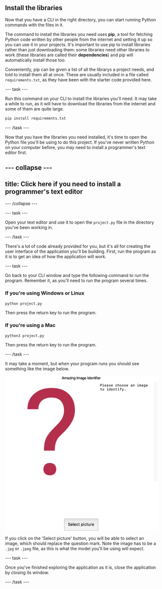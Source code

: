 ## Install the libraries

Now that you have a CLI in the right directory, you can start running Python commands with the files in it. 

The command to install the libraries you need uses **pip**, a tool for fetching Python code written by other people from the internet and setting it up so you can use it in your projects. It's important to use pip to install libraries rather than just downloading them: some libraries need other libraries to work (these libraries are called their **dependencies**) and pip will automatically install those too.

Conveniently, pip can be given a list of all the librarys a project needs, and told to install them all at once. These are usually included in a file called `requirements.txt`, as they have been with the starter code provided here.

--- task ---

Run this command on your CLI to install the libraries you'll need. It may take a while to run, as it will have to download the libraries from the internet and some of them are quite large.

```bash
pip install requirements.txt 
```

--- /task ---

Now that you have the libraries you need installed, it's time to open the Python file you'll be using to do this project. If you've never written Python on your computer before, you may need to install a programmer's text editor first.

--- collapse ---
---
title: Click here if you need to install a programmer's text editor
---

--- /collapse ---

--- task ---

Open your text editor and use it to open the `project.py` file in the directory you've been working in.

--- /task ---

There's a lot of code already provided for you, but it's all for creating the user interface of the application you'll be building. First, run the program as it is to get an idea of how the application will work.

--- task ---

Go back to your CLI window and type the following command to run the program. Remember it, as you'll need to run the program several times.

### If you're using Windows or Linux

```
python project.py
```

Then press the return key to run the program.

### If you're using a Mac
```
python3 project.py
```

Then press the return key to run the program.

--- /task ---

It may take a moment, but when your program runs you should see something like the image below.

![The application screen. A title at the top reads 'Amazing Image Identifier'. The are below is divided vertically into two equal sections. On the left is a large red question mark on a white background. On the right is black text, also on a white background, which reads 'Please choose an image to identify.' At the bottom of the screen there is a 'Select picture' button, which is centred.](images/initial_application.png)

If you click on the 'Select picture' button, you will be able to select an image, which should replace the question mark. Note the image has to be a `.jpg` or `.jpeg` file, as this is what the model you'll be using will expect.

--- task ---

Once you've finished exploring the application as it is, close the application by closing its window.

--- /task ---